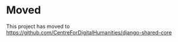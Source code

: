 # Moved

This project has moved to https://github.com/CentreForDigitalHumanities/django-shared-core
